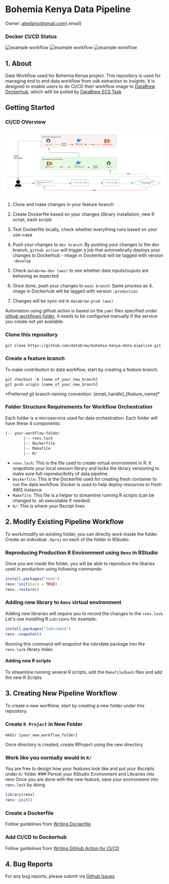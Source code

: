 # Bohemia Kenya Data Pipeline

Owner: [atediarjo\@gmail.com](mailto:atediarjo@gmail.com){.email}

### Docker CI/CD Status

![example
workflow](https://github.com/databrew/bohemia-kenya-data-pipeline/actions/workflows/dockerhub-ci-odk-form-extraction.yaml/badge.svg)
![example
workflow](https://github.com/databrew/bohemia-kenya-data-pipeline/actions/workflows/dockerhub-ci-pipeline-cleaning.yaml/badge.svg)
![example
workflow](https://github.com/databrew/bohemia-kenya-data-pipeline/actions/workflows/dockerhub-ci-pipeline-ento.yaml/badge.svg)

## 1. About

Data Workflow used for Bohemia Kenya project. This repository is used
for managing end to end data workflow from odk extraction to insights.
It is designed to enable users to do CI/CD their workflow image to
[DataBrew Dockerhub](https://hub.docker.com/search?q=databrewllc), which
willl be pulled by [DataBrew ECS
Task](https://github.com/databrew/ecs-data-workflow/tree/main)

## Getting Started

### CI/CD OVerview

![Image](images/gitflow.jpeg) 

1. Clone and make changes in your feature-branch 

2. Create Dockerfile based on your changes (library installation, new R script, bash script) 

3. Test Dockerfile locally, check whether everything runs based on your use-case 

4. Push your changes to `dev branch`: By pushing your changes to the dev branch,
`github action` will trigger a job that automatically deploys your
changes to Dockerhub - image in Dockerhub will be tagged with version
`:develop` 

5. Check `databrew-dev (aws)` to see whether data inputs/ouputs are behaving as expected 

6. Once done, push your changes to `main branch`: Same process as 4, image in Dockerhub will be tagged with version `:production` 

7. Changes will be sync-ed in `databrew-prod (aws)`

Automation using github action is based on the `yaml` files specified
under [github workflows folder](.github/workflows), it needs to be
configured manually if the service you create not yet available.

### Clone this repository

    git clone https://github.com/databrew/bohemia-kenya-data-pipeline.git

### Create a feature branch

To make contribution to data workflow, start by creating a feature
branch.

    git checkout -b [name_of_your_new_branch]
    git push origin [name_of_your_new_branch]

\*Preferred git branch naming convention:
[email_handle]\_[feature_name]\*

### Folder Structure Requirements for Workflow Orchestration

Each folder is a microservice used for data orchestration. Each folder
will have these 4 components:

    |-- your-workflow-folder
            |-- renv.lock
            |-- Dockerfile
            |-- Makefile
            |-- R/

-   `renv.lock`: This is the file used to create virtual environment
    in R. It snapshots your local session library and locks the library
    versioning to make sure full-reproducibility of data pipeline.
-   `Dockerfile`: This is the Dockerfile used for creating fresh
    container to run the data workflow. Docker is used to help deploy
    resources to fresh AWS instance
-   `Makefile`: This file is a helper to streamline running R scripts
    (can be changed to .sh executable if needed)
-   `R/`: This is where your Rscript lives

## 2. Modify Existing Pipeline Workflow

To work/modify on existing folder, you can directly work inside the
folder. Create an individual `.Rproj` on each of the folder in RStudio.

### Reproducing Production R Environment using `Renv` in RStudio

Once you are inside the folder, you will be able to reproduce the
libaries used in production using following commands:

``` r
install.packages("renv")
renv::init(bare = TRUE)
renv::restore()
```

### Adding new library to `Renv` virtual environment

Adding new libraries will require you to record the changes to the
`renv.lock`. Let's use installing R `Lubridate` for example:

``` r
install.packages("lubridate")
renv::snapshot()
```

Running this command will snapshot the lubridate package into the
`renv.lock` library index

#### Adding new R scripts

To streamline running several R scripts, edit the `Makefile`/`bash`
files and add the new R Scripts

## 3. Creating New Pipeline Workflow

To create a new worfklow, start by creating a new folder under this
repository.

### Create `R Project` in New Folder

    mkdir [your_new_workflow_folder]

Once directory is created, create RProject using the new directory

### Work like you normally would in `R/`

You are free to design how your features look like and put your Rscripts
under `R/` folder \### Persist your RStudio Environment and Libraries
into renv Once you are done with the new feature, save your environment
into `renv.lock` by doing

``` r
library(renv)
renv::init()
```

### Create a Dockerfile

Follow guidelines from [Writing
Dockerfile](docs/writing_dockerfile_guideline.md)

### Add CI/CD to Dockerhub

Follow guidelines from [Writing GitHub Action for
CI/CD](docs/writing_gh_actions_guideline.md)

## 4. Bug Reports

For any bug reports, please submit via [Github
Issues](https://github.com/databrew/bohemia-kenya-data-pipeline/issues)
